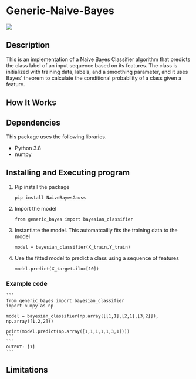 # Generic-Naive-Bayes

![](https://miro.medium.com/max/702/0*3_J7YH5beFVmpxBg.png)

## Description
This is an implementation of a Naive Bayes Classifier algorithm that predicts the class label of an input sequence based on its features. The class is initialized with training data, labels, and a smoothing parameter, and it uses Bayes' theorem to calculate the conditional probability of a class given a feature.


## How It Works

## Dependencies
This package uses the following libraries.
* Python 3.8
* numpy

## Installing and Executing program

1. Pip install the package
    ```
    pip install NaiveBayesGauss
    ```
2. Import the model
   ```
   from generic_bayes import bayesian_classifier
   ```
3. Instantiate the model. This automatcailly fits the training data to the model
    ```
    model = bayesian_classifier(X_train,Y_train)
    ```
5. Use the fitted model to predict a class using a sequence of features 
    ```
    model.predict(X_target.iloc[10])
    ```
### Example code
    ```
    from generic_bayes import bayesian_classifier
    import numpy as np

    model = bayesian_classifier(np.array([[1,1],[2,1],[3,2]]), np.array([1,2,2]))

    print(model.predict(np.array([1,1,1,1,1,3,1])))
    ```
    ```
    OUTPUT: [1]
    ```
    
  ## Limitations


